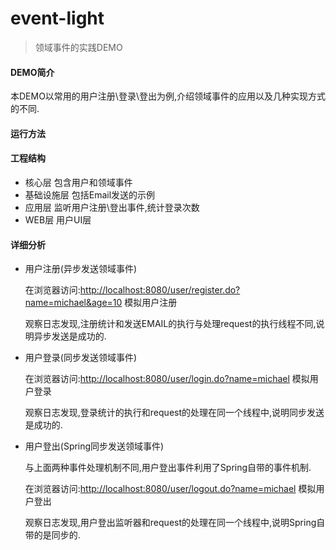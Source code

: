# event-light

> 领域事件的实践DEMO

#### DEMO简介

  本DEMO以常用的用户注册\登录\登出为例,介绍领域事件的应用以及几种实现方式的不同.

#### 运行方法



#### 工程结构

  * 核心层   包含用户和领域事件
  * 基础设施层  包括Email发送的示例
  * 应用层 监听用户注册\登出事件,统计登录次数
  * WEB层 用户UI层

#### 详细分析

  * 用户注册(异步发送领域事件)

    在浏览器访问:<http://localhost:8080/user/register.do?name=michael&age=10> 模拟用户注册

    观察日志发现,注册统计和发送EMAIL的执行与处理request的执行线程不同,说明异步发送是成功的.

  * 用户登录(同步发送领域事件)

    在浏览器访问:<http://localhost:8080/user/login.do?name=michael> 模拟用户登录

    观察日志发现,登录统计的执行和request的处理在同一个线程中,说明同步发送是成功的.

  * 用户登出(Spring同步发送领域事件)

    与上面两种事件处理机制不同,用户登出事件利用了Spring自带的事件机制.

    在浏览器访问:<http://localhost:8080/user/logout.do?name=michael> 模拟用户登出

    观察日志发现,用户登出监听器和request的处理在同一个线程中,说明Spring自带的是同步的.





